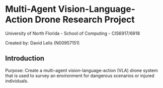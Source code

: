 # Multi-Agent Vision-Language-Action Drone Research Project
University of North Florida - School of Computing - CIS6917/6918

Created by: David Lelis (N00957151)

## Introduction
Purpose: Create a multi-agent vision-language-action (VLA) drone system that is used to survey an environment for dangerous scenarios or injured individuals.
